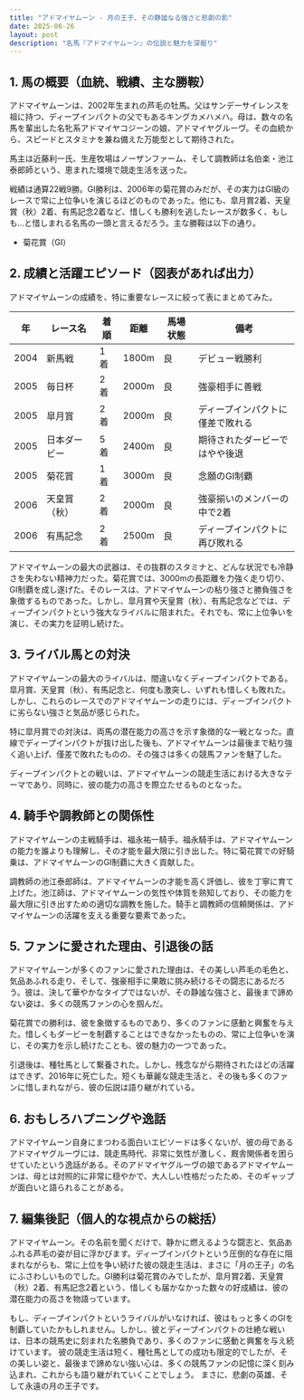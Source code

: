 ```yaml
---
title: "アドマイヤムーン - 月の王子、その静謐なる強さと悲劇の影"
date: 2025-06-26
layout: post
description: "名馬『アドマイヤムーン』の伝説と魅力を深堀り"
---
```


## 1. 馬の概要（血統、戦績、主な勝鞍）

アドマイヤムーンは、2002年生まれの芦毛の牡馬。父はサンデーサイレンスを祖に持つ、ディープインパクトの父でもあるキングカメハメハ。母は、数々の名馬を輩出した名牝系アドマイヤコジーンの娘、アドマイヤグルーヴ。その血統から、スピードとスタミナを兼ね備えた万能型として期待された。

馬主は近藤利一氏、生産牧場はノーザンファーム、そして調教師は名伯楽・池江泰郎師という、恵まれた環境で競走生活を送った。

戦績は通算22戦9勝。GI勝利は、2006年の菊花賞のみだが、その実力はGI級のレースで常に上位争いを演じるほどのものであった。他にも、皐月賞2着、天皇賞（秋）2着、有馬記念2着など、惜しくも勝利を逃したレースが数多く、もしも…と惜しまれる名馬の一頭と言えるだろう。主な勝鞍は以下の通り。

* 菊花賞（GI）


## 2. 成績と活躍エピソード（図表があれば出力）

アドマイヤムーンの成績を、特に重要なレースに絞って表にまとめてみた。

| 年 | レース名          | 着順 | 距離 | 馬場状態 | 備考                                     |
|---|-------------------|-----|------|---------|---------------------------------------------|
| 2004 | 新馬戦            | 1着 | 1800m | 良      | デビュー戦勝利                           |
| 2005 | 毎日杯            | 2着 | 2000m | 良      | 強豪相手に善戦                           |
| 2005 | 皐月賞            | 2着 | 2000m | 良      | ディープインパクトに僅差で敗れる           |
| 2005 | 日本ダービー        | 5着 | 2400m | 良      | 期待されたダービーではやや後退             |
| 2005 | 菊花賞            | 1着 | 3000m | 良      | 念願のGI制覇                             |
| 2006 | 天皇賞（秋）      | 2着 | 2000m | 良      | 強豪揃いのメンバーの中で2着               |
| 2006 | 有馬記念          | 2着 | 2500m | 良      | ディープインパクトに再び敗れる             |


アドマイヤムーンの最大の武器は、その抜群のスタミナと、どんな状況でも冷静さを失わない精神力だった。菊花賞では、3000mの長距離を力強く走り切り、GI制覇を成し遂げた。そのレースは、アドマイヤムーンの粘り強さと勝負強さを象徴するものであった。しかし、皐月賞や天皇賞（秋）、有馬記念などでは、ディープインパクトという強大なライバルに阻まれた。それでも、常に上位争いを演じ、その実力を証明し続けた。


## 3. ライバル馬との対決

アドマイヤムーンの最大のライバルは、間違いなくディープインパクトである。皐月賞、天皇賞（秋）、有馬記念と、何度も激突し、いずれも惜しくも敗れた。しかし、これらのレースでのアドマイヤムーンの走りには、ディープインパクトに劣らない強さと気品が感じられた。

特に皐月賞での対決は、両馬の潜在能力の高さを示す象徴的な一戦となった。直線でディープインパクトが抜け出した後も、アドマイヤムーンは最後まで粘り強く追い上げ、僅差で敗れたものの、その強さは多くの競馬ファンを魅了した。

ディープインパクトとの戦いは、アドマイヤムーンの競走生活における大きなテーマであり、同時に、彼の能力の高さを際立たせるものとなった。


## 4. 騎手や調教師との関係性

アドマイヤムーンの主戦騎手は、福永祐一騎手。福永騎手は、アドマイヤムーンの能力を誰よりも理解し、その才能を最大限に引き出した。特に菊花賞での好騎乗は、アドマイヤムーンのGI制覇に大きく貢献した。

調教師の池江泰郎師は、アドマイヤムーンの才能を高く評価し、彼を丁寧に育て上げた。池江師は、アドマイヤムーンの気性や体質を熟知しており、その能力を最大限に引き出すための適切な調教を施した。騎手と調教師の信頼関係は、アドマイヤムーンの活躍を支える重要な要素であった。


## 5. ファンに愛された理由、引退後の話

アドマイヤムーンが多くのファンに愛された理由は、その美しい芦毛の毛色と、気品あふれる走り、そして、強豪相手に果敢に挑み続けるその闘志にあるだろう。彼は、決して華やかなタイプではないが、その静謐な強さと、最後まで諦めない姿は、多くの競馬ファンの心を掴んだ。

菊花賞での勝利は、彼を象徴するものであり、多くのファンに感動と興奮を与えた。惜しくもダービーを制覇することはできなかったものの、常に上位争いを演じ、その実力を示し続けたことも、彼の魅力の一つであった。

引退後は、種牡馬として繋養された。しかし、残念ながら期待されたほどの活躍はできず、2016年に死亡した。短くも華麗な競走生活と、その後も多くのファンに惜しまれながら、彼の伝説は語り継がれている。


## 6. おもしろハプニングや逸話

アドマイヤムーン自身にまつわる面白いエピソードは多くないが、彼の母であるアドマイヤグルーヴには、競走馬時代、非常に気性が激しく、厩舎関係者を困らせていたという逸話がある。そのアドマイヤグルーヴの娘であるアドマイヤムーンは、母とは対照的に非常に穏やかで、大人しい性格だったため、そのギャップが面白いと語られることがある。


## 7. 編集後記（個人的な視点からの総括）

アドマイヤムーン。その名前を聞くだけで、静かに燃えるような闘志と、気品あふれる芦毛の姿が目に浮かびます。ディープインパクトという圧倒的な存在に阻まれながらも、常に上位を争い続けた彼の競走生活は、まさに「月の王子」の名にふさわしいものでした。GI勝利は菊花賞のみでしたが、皐月賞2着、天皇賞（秋）2着、有馬記念2着という、惜しくも届かなかった数々の好成績は、彼の潜在能力の高さを物語っています。

もし、ディープインパクトというライバルがいなければ、彼はもっと多くのGIを制覇していたかもしれません。しかし、彼とディープインパクトの壮絶な戦いは、日本の競馬史に刻まれた名勝負であり、多くのファンに感動と興奮を与え続けています。  彼の競走生活は短く、種牡馬としての成功も限定的でしたが、その美しい姿と、最後まで諦めない強い心は、多くの競馬ファンの記憶に深く刻み込まれ、これからも語り継がれていくことでしょう。  まさに、悲劇の英雄、そして永遠の月の王子です。
